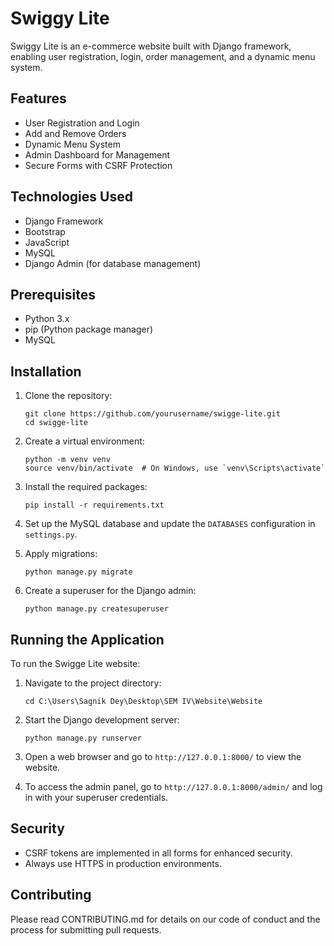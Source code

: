 # Swiggy Lite

Swiggy Lite is an e-commerce website built with Django framework, enabling user registration, login, order management, and a dynamic menu system.

## Features

- User Registration and Login
- Add and Remove Orders
- Dynamic Menu System
- Admin Dashboard for Management
- Secure Forms with CSRF Protection

## Technologies Used

- Django Framework
- Bootstrap
- JavaScript
- MySQL
- Django Admin (for database management)

## Prerequisites

- Python 3.x
- pip (Python package manager)
- MySQL

## Installation

1. Clone the repository:
   ```
   git clone https://github.com/yourusername/swigge-lite.git
   cd swigge-lite
   ```

2. Create a virtual environment:
   ```
   python -m venv venv
   source venv/bin/activate  # On Windows, use `venv\Scripts\activate`
   ```

3. Install the required packages:
   ```
   pip install -r requirements.txt
   ```

4. Set up the MySQL database and update the `DATABASES` configuration in `settings.py`.

5. Apply migrations:
   ```
   python manage.py migrate
   ```

6. Create a superuser for the Django admin:
   ```
   python manage.py createsuperuser
   ```

## Running the Application

To run the Swigge Lite website:

1. Navigate to the project directory:
   ```
   cd C:\Users\Sagnik Dey\Desktop\SEM IV\Website\Website
   ```

2. Start the Django development server:
   ```
   python manage.py runserver
   ```

3. Open a web browser and go to `http://127.0.0.1:8000/` to view the website.

4. To access the admin panel, go to `http://127.0.0.1:8000/admin/` and log in with your superuser credentials.

## Security

- CSRF tokens are implemented in all forms for enhanced security.
- Always use HTTPS in production environments.

## Contributing

Please read CONTRIBUTING.md for details on our code of conduct and the process for submitting pull requests.

